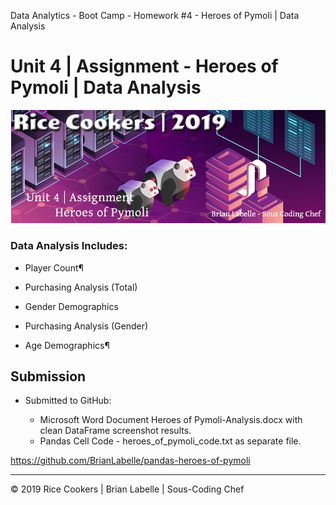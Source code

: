 Data Analytics - Boot Camp - Homework #4 - Heroes of Pymoli | Data Analysis
# Unit 4 | Assignment - Heroes of Pymoli | Data Analysis

![hard_solution](rice-cookers-hw-pandas.jpg)

### Data Analysis Includes:

* Player Count¶

* Purchasing Analysis (Total)

* Gender Demographics

* Purchasing Analysis (Gender)

* Age Demographics¶


## Submission

* Submitted to GitHub:

  * Microsoft Word Document Heroes of Pymoli-Analysis.docx with clean DataFrame screenshot results.
  * Pandas Cell Code - heroes_of_pymoli_code.txt as separate file.



https://github.com/BrianLabelle/pandas-heroes-of-pymoli

- - -

© 2019 Rice Cookers | Brian Labelle | Sous-Coding Chef

